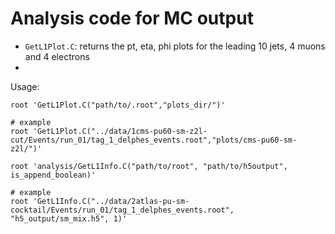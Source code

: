 # Analysis code for MC output
- `GetL1Plot.C`: returns the pt, eta, phi plots for the leading 10 jets, 4 muons and 4 electrons
- 

Usage: 
```
root 'GetL1Plot.C("path/to/.root","plots_dir/")'

# example
root 'GetL1Plot.C("../data/1cms-pu60-sm-z2l-cut/Events/run_01/tag_1_delphes_events.root","plots/cms-pu60-sm-z2l/")'
```

```
root 'analysis/GetL1Info.C("path/to/root", "path/to/h5output", is_append_boolean)'

# example
root 'GetL1Info.C("../data/2atlas-pu-sm-cocktail/Events/run_01/tag_1_delphes_events.root", "h5_output/sm_mix.h5", 1)'
```